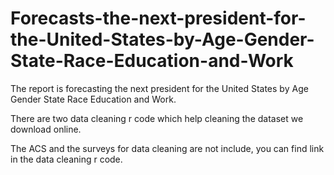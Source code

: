 # Forecasts-the-next-president-for-the-United-States-by-Age-Gender-State-Race-Education-and-Work

The report is forecasting the next president for the United States by Age Gender State Race Education and Work. 


There are two data cleaning r code which help cleaning the dataset we download online.

The ACS and the surveys for data cleaning are not include, you can find link in the data cleaning r code.
